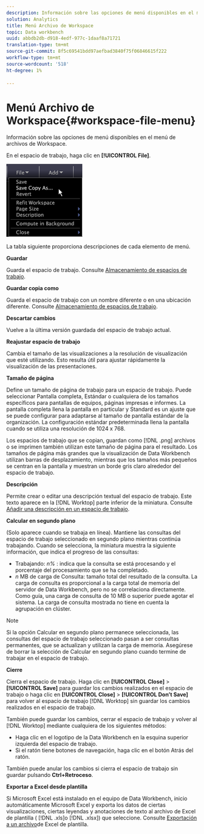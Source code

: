```yaml
---
description: Información sobre las opciones de menú disponibles en el menú de archivos de Workspace.
solution: Analytics
title: Menú Archivo de Workspace
topic: Data workbench
uuid: abbdb2db-d918-4edf-977c-1daaf8a71721
translation-type: tm+mt
source-git-commit: 8f5c69541bdd97aefbad3840f75f06846615f222
workflow-type: tm+mt
source-wordcount: '518'
ht-degree: 1%

---
```



# Menú Archivo de Workspace{#workspace-file-menu}

Información sobre las opciones de menú disponibles en el menú de archivos de Workspace.

En el espacio de trabajo, haga clic en **[!UICONTROL File]**.

![](assets/mnu_file.png)

La tabla siguiente proporciona descripciones de cada elemento de menú.

**Guardar**

Guarda el espacio de trabajo. Consulte [Almacenamiento de espacios de trabajo](../../../home/c-get-started/c-work-worksp/c-save-wksp.md#concept-e0c34e75cc194e57bd02d1f02316a606).

**Guardar copia como**

Guarda el espacio de trabajo con un nombre diferente o en una ubicación diferente. Consulte [Almacenamiento de espacios de trabajo](../../../home/c-get-started/c-work-worksp/c-save-wksp.md#concept-e0c34e75cc194e57bd02d1f02316a606).

**Descartar cambios**

Vuelve a la última versión guardada del espacio de trabajo actual.

**Reajustar espacio de trabajo**

Cambia el tamaño de las visualizaciones a la resolución de visualización que esté utilizando. Esto resulta útil para ajustar rápidamente la visualización de las presentaciones.

**Tamaño de página**

Define un tamaño de página de trabajo para un espacio de trabajo. Puede seleccionar Pantalla completa, Estándar o cualquiera de los tamaños específicos para pantallas de equipos, páginas impresas e informes. La pantalla completa llena la pantalla en particular y Standard es un ajuste que se puede configurar para adaptarse al tamaño de pantalla estándar de la organización. La configuración estándar predeterminada llena la pantalla cuando se utiliza una resolución de 1024 x 768.

Los espacios de trabajo que se copian, guardan como [!DNL .png] archivos o se imprimen también utilizan este tamaño de página para el resultado. Los tamaños de página más grandes que la visualización de Data Workbench utilizan barras de desplazamiento, mientras que los tamaños más pequeños se centran en la pantalla y muestran un borde gris claro alrededor del espacio de trabajo.

**Descripción**

Permite crear o editar una descripción textual del espacio de trabajo. Este texto aparece en la [!DNL Worktop] parte inferior de la miniatura. Consulte [Añadir una descripción en un espacio de trabajo](../../../home/c-get-started/c-work-worksp/t-add-wksp-desc.md#task-163734487e8848dfa0a4d8da6323a963).

**Calcular en segundo plano**

(Solo aparece cuando se trabaja en línea). Mantiene las consultas del espacio de trabajo seleccionado en segundo plano mientras continúa trabajando. Cuando se selecciona, la miniatura muestra la siguiente información, que indica el progreso de las consultas:

* Trabajando: *n%* : indica que la consulta se está procesando y el porcentaje del procesamiento que se ha completado.
* *n* MB de carga de Consulta: tamaño total del resultado de la consulta. La carga de consulta es proporcional a la carga total de memoria del servidor de Data Workbench, pero no se correlaciona directamente. Como guía, una carga de consulta de 10 MB o superior puede agotar el sistema. La carga de consulta mostrada no tiene en cuenta la agrupación en clúster.

>[!NOTE]
>
>Si la opción Calcular en segundo plano permanece seleccionada, las consultas del espacio de trabajo seleccionado pasan a ser consultas permanentes, que se actualizan y utilizan la carga de memoria. Asegúrese de borrar la selección de Calcular en segundo plano cuando termine de trabajar en el espacio de trabajo.

**Cierre**

Cierra el espacio de trabajo. Haga clic en **[!UICONTROL Close]** > **[!UICONTROL Save]** para guardar los cambios realizados en el espacio de trabajo o haga clic en **[!UICONTROL Close]** > **[!UICONTROL Don’t Save]** para volver al espacio de trabajo [!DNL Worktop] sin guardar los cambios realizados en el espacio de trabajo.

También puede guardar los cambios, cerrar el espacio de trabajo y volver al [!DNL Worktop] mediante cualquiera de los siguientes métodos:

* Haga clic en el logotipo de la Data Workbench en la esquina superior izquierda del espacio de trabajo.
* Si el ratón tiene botones de navegación, haga clic en el botón Atrás del ratón.

También puede anular los cambios si cierra el espacio de trabajo sin guardar pulsando **Ctrl+Retroceso**.

**Exportar a Excel desde plantilla**

Si Microsoft Excel está instalado en el equipo de Data Workbench, inicio automáticamente Microsoft Excel y exporta los datos de ciertas visualizaciones, ciertas leyendas y anotaciones de texto al archivo de Excel de plantilla ( [!DNL .xls]o [!DNL .xlsx]) que seleccione. Consulte [Exportación a un archivo](../../../home/c-get-started/c-work-worksp/c-ex-wksp.md#section-814772929ca64cf6b92b89d3fdd02302)de Excel de plantilla.
